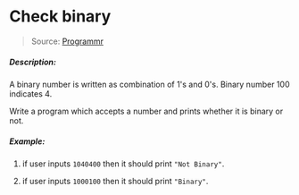 # Check binary

> Source: [Programmr](http://programmr.com/)

##### Description:
A binary number is written as combination of 1's and 0's.
Binary number 100 indicates 4.

Write a program which accepts a number and prints whether it is binary or not.

##### Example:
1. if user inputs ``1040400``
then it should print ``"Not Binary"``.

2. if user inputs ``1000100``
then it should print ``"Binary"``.

